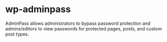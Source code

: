 # wp-adminpass
AdminPass allows administrators to bypass password protection and admins/editors to view passwords for protected pages, posts, and custom post types.

